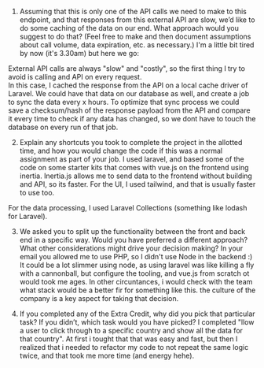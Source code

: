 1. Assuming that this is only one of the API calls we need to make to this endpoint, and that responses from this external API are slow, we’d like to do some caching of the data on our end. What approach would you suggest to do that? (Feel free to make and then document assumptions about call volume, data expiration, etc. as necessary.)
I'm a little bit tired by now (it's 3.30am) but here we go: 

External API calls are always "slow" and "costly", so the first thing I try to avoid is calling and API on every request.   
In this case, I cached the response from the API on a local cache driver of Laravel. 
We could have that data on our database as well, and create a job to sync the data every x hours. 
To optimize that sync process we could save a checksum/hash of the response payload from the API and compare it every time 
to check if any data has changed, so we dont have to touch the database on every run of that job.  


2. Explain any shortcuts you took to complete the project in the allotted time, and how you would change the code if 
this was a normal assignment as part of your job. 
I used laravel, and based some of the code on some starter kits that comes with vue.js on the frontend using inertia. 
Inertia.js allows me to send data to the frontend without building and API, so its faster. For the UI, I used tailwind, 
and that is usually faster to use too.

For the data processing, I used Laravel Collections (something like lodash for Laravel).


3. We asked you to split up the functionality between the front and back end in a specific way. Would you have preferred a different approach? What other considerations might drive your decision making?
In your email you allowed me to use PHP, so I didn't use Node in the backend :)
It could be a lot slimmer using node, as using laravel was like killing a fly with a cannonball, but configure the tooling, and vue.js from scratch ot would took me ages. 
In other circuntances, i would check with the team what stack would be a better fir for something like this. the culture of the company is a key aspect for taking that decision.

4. If you completed any of the Extra Credit, why did you pick that particular task? If you didn’t, which task would you have picked?
I completed "llow a user to click through to a specific country and show all the data for that country". At first i tought that that was easy and fast, but then I realized that i needed to refactor my code to not repeat the same logic twice, and that took me more time (and energy hehe).
